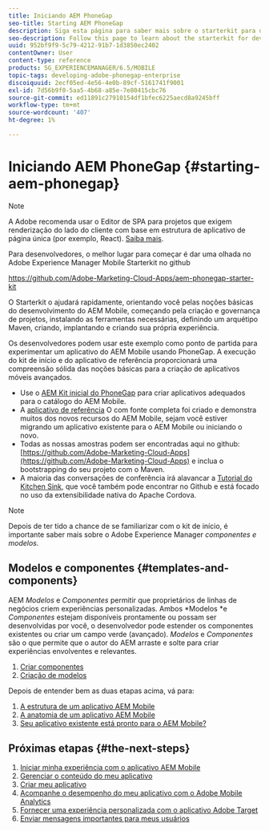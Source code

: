 ```yaml
---
title: Iniciando AEM PhoneGap
seo-title: Starting AEM PhoneGap
description: Siga esta página para saber mais sobre o starterkit para desenvolvedores.
seo-description: Follow this page to learn about the starterkit for developers.
uuid: 952bf9f9-5c79-4212-91b7-1d3850ec2402
contentOwner: User
content-type: reference
products: SG_EXPERIENCEMANAGER/6.5/MOBILE
topic-tags: developing-adobe-phonegap-enterprise
discoiquuid: 2ecf05ed-4e56-4e0b-89cf-5161741f9001
exl-id: 7d56b9f0-5aa5-4b68-a85e-7e80415cbc76
source-git-commit: ed11891c27910154df1bfec6225aecd8a9245bff
workflow-type: tm+mt
source-wordcount: '407'
ht-degree: 1%

---
```


# Iniciando AEM PhoneGap {#starting-aem-phonegap}

>[!NOTE]
>
>A Adobe recomenda usar o Editor de SPA para projetos que exigem renderização do lado do cliente com base em estrutura de aplicativo de página única (por exemplo, React). [Saiba mais](/help/sites-developing/spa-overview.md).

Para desenvolvedores, o melhor lugar para começar é dar uma olhada no Adobe Experience Manager Mobile Starterkit no github

https://github.com/Adobe-Marketing-Cloud-Apps/aem-phonegap-starter-kit

O Starterkit o ajudará rapidamente, orientando você pelas noções básicas do desenvolvimento do AEM Mobile, começando pela criação e governança de projetos, instalando as ferramentas necessárias, definindo um arquétipo Maven, criando, implantando e criando sua própria experiência.

Os desenvolvedores podem usar este exemplo como ponto de partida para experimentar um aplicativo do AEM Mobile usando PhoneGap. A execução do kit de início e do aplicativo de referência proporcionará uma compreensão sólida das noções básicas para a criação de aplicativos móveis avançados.

* Use o [AEM Kit inicial do PhoneGap](https://github.com/Adobe-Marketing-Cloud-Apps/aem-phonegap-starter-kit) para criar aplicativos adequados para o catálogo do AEM Mobile.
* A [aplicativo de referência](https://github.com/Adobe-Marketing-Cloud-Apps/aem-mobile-hybrid-reference) O com fonte completa foi criado e demonstra muitos dos novos recursos do AEM Mobile, sejam você estiver migrando um aplicativo existente para o AEM Mobile ou iniciando o novo.
* Todas as nossas amostras podem ser encontradas aqui no github: [https://github.com/Adobe-Marketing-Cloud-Apps](https://github.com/Adobe-Marketing-Cloud-Apps) e inclua o bootstrapping do seu projeto com o Maven.
* A maioria das conversações de conferência irá alavancar a [Tutorial do Kitchen Sink](https://github.com/blefebvre/aem-phonegap-kitchen-sink), que você também pode encontrar no Github e está focado no uso da extensibilidade nativa do Apache Cordova.

>[!NOTE]
>
>Depois de ter tido a chance de se familiarizar com o kit de início, é importante saber mais sobre o Adobe Experience Manager *componentes e modelos.*

## Modelos e componentes {#templates-and-components}

AEM *Modelos* e *Componentes* permitir que proprietários de linhas de negócios criem experiências personalizadas. Ambos *Modelos *e *Componentes* estejam disponíveis prontamente ou possam ser desenvolvidas por você, o desenvolvedor pode estender os componentes existentes ou criar um campo verde (avançado). *Modelos* e *Componentes* são o que permite que o autor do AEM arraste e solte para criar experiências envolventes e relevantes.

1. [Criar componentes](/help/sites-developing/components.md)
1. [Criação de modelos](/help/sites-developing/templates.md)

Depois de entender bem as duas etapas acima, vá para:

1. [A estrutura de um aplicativo AEM Mobile](/help/mobile/phonegap-structure-an-app.md)
1. [A anatomia de um aplicativo AEM Mobile](/help/mobile/phonegap-apps-arch.md)
1. [Seu aplicativo existente está pronto para o AEM Mobile?](/help/mobile/phonegap-adding-content-to-imported-app.md)

## Próximas etapas {#the-next-steps}

1. [Iniciar minha experiência com o aplicativo AEM Mobile](/help/mobile/starting-aem-phonegap-app.md)
1. [Gerenciar o conteúdo do meu aplicativo](/help/mobile/phonegap-manage-app-content.md)
1. [Criar meu aplicativo](/help/mobile/building-app-mobile-phonegap.md)
1. [Acompanhe o desempenho do meu aplicativo com o Adobe Mobile Analytics](/help/mobile/phonegap-intro-to-app-analytics.md)
1. [Fornecer uma experiência personalizada com o aplicativo Adobe Target](/help/mobile/phonegap-aem-mobile-content-personalization.md)
1. [Enviar mensagens importantes para meus usuários](/help/mobile/phonegap-push-notifications.md)
